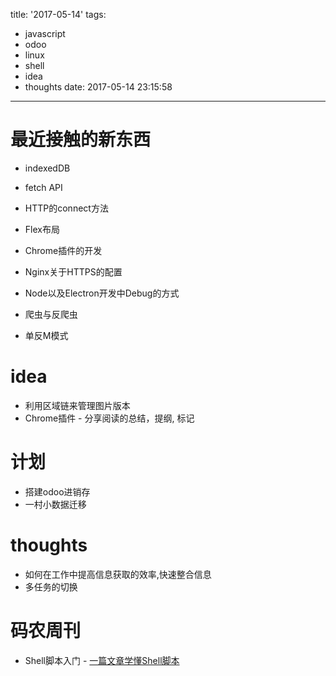 title: '2017-05-14'
tags:
  - javascript
  - odoo
  - linux
  - shell
  - idea
  - thoughts
date: 2017-05-14 23:15:58
---



最近接触的新东西
===

- indexedDB

- fetch API

- HTTP的connect方法

- Flex布局

- Chrome插件的开发

- Nginx关于HTTPS的配置

- Node以及Electron开发中Debug的方式

- 爬虫与反爬虫

- 单反M模式

idea
===
- 利用区域链来管理图片版本
- Chrome插件 - 分享阅读的总结，提纲, 标记

计划
===
- 搭建odoo进销存
- 一村小数据迁移

thoughts
===
- 如何在工作中提高信息获取的效率,快速整合信息
- 多任务的切换

码农周刊
===
- Shell脚本入门 - [一篇文章学懂Shell脚本](http://www.jianshu.com/p/71cb62f08768?hmsr=toutiao.io&utm_medium=toutiao.io&utm_source=toutiao.io)
